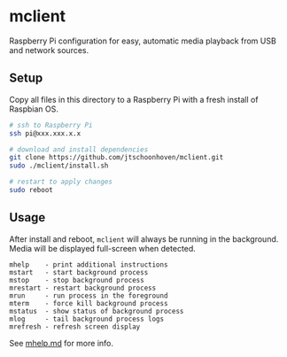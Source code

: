# mclient

Raspberry Pi configuration for easy, automatic media playback from USB and network sources.

## Setup

Copy all files in this directory to a Raspberry Pi with a fresh install of Raspbian OS.

```sh
# ssh to Raspberry Pi
ssh pi@xxx.xxx.x.x

# download and install dependencies
git clone https://github.com/jtschoonhoven/mclient.git
sudo ./mclient/install.sh

# restart to apply changes
sudo reboot
```

## Usage

After install and reboot, `mclient` will always be running in the background. Media will be displayed full-screen when detected.

```
mhelp    - print additional instructions
mstart   - start background process
mstop    - stop background process
mrestart - restart background process
mrun     - run process in the foreground
mterm    - force kill background process
mstatus  - show status of background process
mlog     - tail background process logs
mrefresh - refresh screen display
```

See [mhelp.md](https://github.com/jtschoonhoven/mclient/blob/master/home/pi/mhelp.md) for more info.
